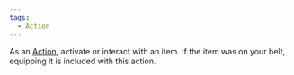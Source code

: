 ```yaml
---  
tags:  
  - Action  
---  
```

As an [Action](./Action.md), activate or interact with an item. If the item was on your belt, equipping it is included with this action.